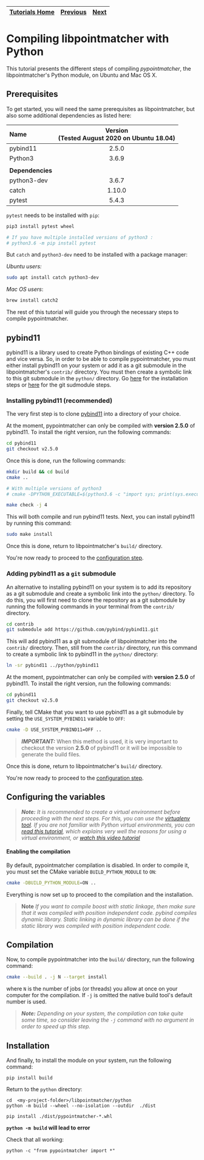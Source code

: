 | [Tutorials Home](index.md) | [Previous](UnitTestDev.md) | [Next](PythonModule.md) |
| :------------------------- | :------------------------: | ----------------------: |

# Compiling libpointmatcher with Python

This tutorial presents the different steps of compiling *pypointmatcher*, the libpointmatcher's Python module, on Ubuntu and Mac OS X.

## Prerequisites

To get started, you will need the same prerequisites as libpointmatcher, but also some additional dependencies as listed here:

| Name             | Version <br> (Tested August 2020 on Ubuntu 18.04) |
| :--------------- | :-----------------------------------------------: |
| pybind11         |                       2.5.0                       |
| Python3          |                       3.6.9                       |
|                  |                                                   |
| **Dependencies** |                                                   |
| python3-dev      |                       3.6.7                       |
| catch            |                      1.10.0                       |
| pytest           |                       5.4.3                       |

`pytest` needs to be installed with `pip`:

```bash
pip3 install pytest wheel

# If you have multiple installed versions of python3 :
# python3.6 -m pip install pytest
```

But `catch` and `python3-dev` need to be installed with a package manager:

*Ubuntu users:*

```bash
sudo apt install catch python3-dev
```

*Mac OS users*:

```bash
brew install catch2
```

The rest of this tutorial will guide you through the necessary steps to compile pypointmatcher.

## pybind11

pybind11 is a library used to create Python bindings of existing C++ code and vice versa. So, in order to be able to compile pypointmatcher, you must either install pybind11 on your system or add it as a git submodule in the libpointmatcher's `contrib/` directory. You must then create a symbolic link to this git submodule in the `python/` directory. Go [here](#installing-pybind11) for the installation steps or [here](#adding-pybind11) for the git sudmodule steps.

### Installing pybind11 (recommended) <a name="installing-pybind11"></a>

The very first step is to clone [pybind11](https://github.com/pybind/pybind11) into a directory of your choice.

At the moment, pypointmatcher can only be compiled with **version 2.5.0** of pybind11. To install the right version, run the following commands:

```bash
cd pybind11
git checkout v2.5.0
```

Once this is done, run the following commands:

```bash
mkdir build && cd build
cmake ..

# With multiple versions of python3
# cmake -DPYTHON_EXECUTABLE=$(python3.6 -c "import sys; print(sys.executable)") ..

make check -j 4
```

This will both compile and run pybind11 tests. Next, you can install pybind11 by running this command:

```bash
sudo make install
```

Once this is done, return to libpointmatcher's `build/` directory.

You're now ready to proceed to the [configuration step](#configuration).

### Adding pybind11 as a `git` submodule <a name="adding-pybind11"></a>

An alternative to installing pybind11 on your system is to add its repository as a git submodule and create a symbolic link into the `python/` directory. To do this, you will first need to clone the repository as a git submodule by running the following commands in your terminal from the `contrib/` directory.

```bash
cd contrib
git submodule add https://github.com/pybind/pybind11.git
```

This will add pybind11 as a git submodule of libpointmatcher into the `contrib/` directory. Then, still from the `contrib/` directory, run this command to create a symbolic link to pybind11 in the `python/` directory:

```bash
ln -sr pybind11 ../python/pybind11
```

At the moment, pypointmatcher can only be compiled with **version 2.5.0** of pybind11. To install the right version, run the following commands:

```bash
cd pybind11
git checkout v2.5.0
```

Finally, tell CMake that you want to use pybind11 as a git submodule by setting the `USE_SYSTEM_PYBIND11` variable to `OFF`:

```bash
cmake -D USE_SYSTEM_PYBIND11=OFF ..
```

> ***IMPORTANT:*** When this method is used, it is very important to checkout the version **2.5.0** of pybind11 or it will be impossible to generate the build files.

Once this is done, return to libpointmatcher's `build/` directory.

You're now ready to proceed to the [configuration step](#configuration).

## Configuring the variables <a name="configuration"></a>

> ***Note:*** *It is recommended to create a virtual environment before proceeding with the next steps. For this, you can use the [virtualenv tool](https://virtualenv.pypa.io/en/stable/). If you are not familiar with Python virtual environments, you can [read this tutorial](https://realpython.com/python-virtual-environments-a-primer/), which explains very well the reasons for using a virtual environment, or [watch this video tutorial](https://youtu.be/nnhjvHYRsmM)*

#### Enabling the compilation

By default, pypointmatcher compilation is disabled. In order to compile it, you must set the CMake variable `BUILD_PYTHON_MODULE` to `ON`:

```bash
cmake -DBUILD_PYTHON_MODULE=ON ..
```

Everything is now set up to proceed to the compilation and the installation.

> **Note** *If you want to compile boost with static linkage, then make sure that it was compiled with position independent code. pybind compiles dynamic library. Static linking in dynamic library can be done if the static library was compiled with position independent code.* 

## Compilation

Now, to compile pypointmatcher into the `build/` directory, run the following command:

```bash
cmake --build . -j N --target install
```

where `N` is the number of jobs (or threads) you allow at once on your computer for the compilation. If `-j` is omitted the native build tool's default number is used.

> ***Note:*** *Depending on your system, the compilation can take quite some time, so consider leaving the `-j` command with no argument in order to speed up this step.*

## Installation

And finally, to install the module on your system, run the following command:

```console
pip install build
```

Return to the `python` directory:
```console
cd  <my-project-folder>/libpointmatcher/python
python -m build --wheel --no-isolation --outdir  ./dist

pip install ./dist/pypointmatcher-*.whl
```

**`python -m build` will lead to error**

Check that all working:
```
python -c "from pypointmatcher import *"
```
